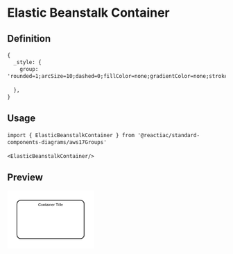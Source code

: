 # Elastic Beanstalk Container

## Definition

```
{
  _style: {
    group: 'rounded=1;arcSize=10;dashed=0;fillColor=none;gradientColor=none;strokeWidth=2;',
    
  },
}
```

## Usage

```
import { ElasticBeanstalkContainer } from '@reactiac/standard-components-diagrams/aws17Groups'

<ElasticBeanstalkContainer/>
```

## Preview

<img src="./elastic-beanstalk-container.png" width="200"/>
